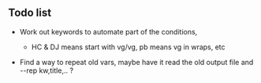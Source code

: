 ## Todo list

- Work out keywords to automate part of the conditions,
    - HC & DJ means start with vg/vg, pb means vg in wraps, etc

- Find a way to repeat old vars, maybe have it read the old output file and --rep kw,title,.. ?
